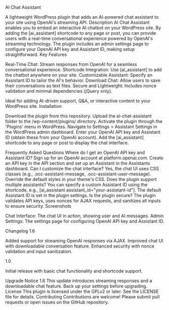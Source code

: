 AI Chat Assistant

A lightweight WordPress plugin that adds an AI-powered chat assistant to your site using OpenAI's streaming API.
Description
AI Chat Assistant enables you to embed an interactive AI chatbot on your WordPress site. By adding the [ai_assistant] shortcode to any page or post, you can provide users with a real-time conversational experience powered by OpenAI's streaming technology. The plugin includes an admin settings page to configure your OpenAI API key and Assistant ID, making setup straightforward.
Key Features

Real-Time Chat: Stream responses from OpenAI for a seamless conversational experience.
Shortcode Integration: Use [ai_assistant] to add the chatbot anywhere on your site.
Customizable Assistant: Specify an Assistant ID to tailor the AI's behavior.
Download Chat: Allow users to save their conversations as text files.
Secure and Lightweight: Includes nonce validation and minimal dependencies (jQuery only).

Ideal for adding AI-driven support, Q&A, or interactive content to your WordPress site.
Installation

Download the plugin from this repository.
Upload the ai-chat-assistant folder to the /wp-content/plugins/ directory.
Activate the plugin through the 'Plugins' menu in WordPress.
Navigate to Settings > Assistant Settings in the WordPress admin dashboard.
Enter your OpenAI API key and Assistant ID (obtain these from your OpenAI account).
Add the [ai_assistant] shortcode to any page or post to display the chat interface.

Frequently Asked Questions
Where do I get an OpenAI API key and Assistant ID?
Sign up for an OpenAI account at platform.openai.com. Create an API key in the API section and set up an Assistant in the Assistants dashboard.
Can I customize the chat interface?
Yes, the chat UI uses CSS classes (e.g., .occ-assistant-message, .occ-assistant-user-message). Override the default styles in your theme's CSS.
Does the plugin support multiple assistants?
You can specify a custom Assistant ID using the shortcode, e.g., [ai_assistant assistant_id="your-assistant-id"]. The default Assistant ID is set in the plugin settings.
Is the plugin secure?
The plugin validates API keys, uses nonces for AJAX requests, and sanitizes all inputs to ensure security.
Screenshots

Chat Interface: The chat UI in action, showing user and AI messages.
Admin Settings: The settings page for configuring OpenAI API key and Assistant ID.

Changelog
1.6

Added support for streaming OpenAI responses via AJAX.
Improved chat UI with downloadable conversation feature.
Enhanced security with nonce validation and input sanitization.

1.0

Initial release with basic chat functionality and shortcode support.

Upgrade Notice
1.6
This update introduces streaming responses and a downloadable chat feature. Back up your settings before upgrading.
License
This plugin is licensed under the GPLv2 or later. See the LICENSE file for details.
Contributing
Contributions are welcome! Please submit pull requests or open issues on the GitHub repository.
